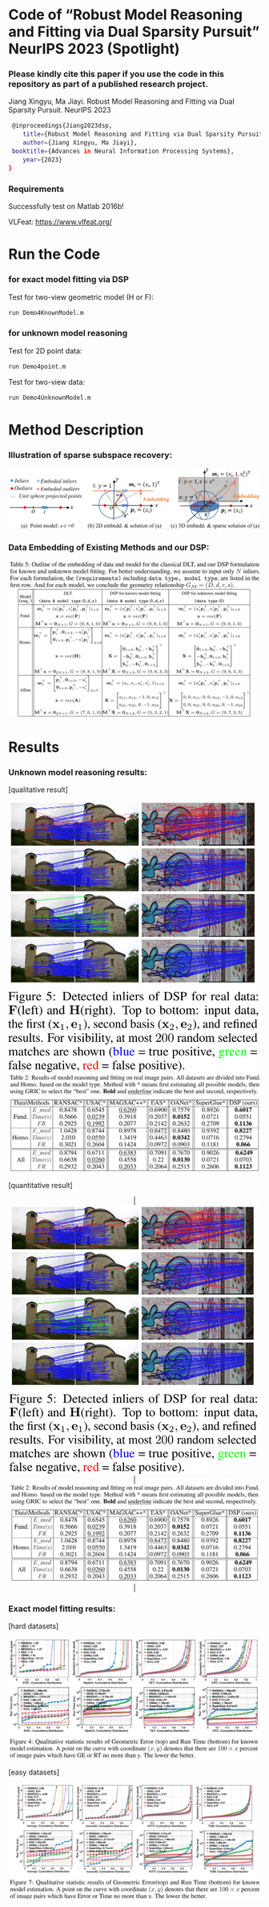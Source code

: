 #  Code of “Robust Model Reasoning and Fitting via Dual Sparsity Pursuit” NeurIPS 2023 (Spotlight)

### Please kindly cite this paper if you use the code in this repository as part of a published research project.

 Jiang Xingyu, Ma Jiayi. Robust Model Reasoning and Fitting via Dual Sparsity Pursuit. NeurIPS 2023 
```bash
 @inproceedings{Jiang2023dsp,
	title={Robust Model Reasoning and Fitting via Dual Sparsity Pursuit},
	author={Jiang Xingyu, Ma Jiayi},
 booktitle={Advances in Neural Information Processing Systems},
	year={2023}
}
```

### Requirements
Successfully test on Matlab 2016b! 

VLFeat: https://www.vlfeat.org/

# Run the Code

### for exact model fitting via DSP
Test for two-view geometric model (H or F):
```bash
run Demo4KnownModel.m
```

### for unknown model reasoning
Test for 2D point data:
```bash
run Demo4point.m
```
Test for two-view data:
```bash
run Demo4UnknownModel.m
```

# Method Description
### Illustration of sparse subspace recovery:

![image](https://github.com/StaRainJ/DSP/blob/main/fig/Fig1.png)

### Data Embedding of Existing Methods and our DSP:

![image](https://github.com/StaRainJ/DSP/blob/main/fig/TabDataEmbedding.png)

# Results
### Unknown model reasoning results:
[qualitative result]

![image](https://github.com/StaRainJ/DSP/blob/main/fig/FigMatchResults.png)![image](https://github.com/StaRainJ/DSP/blob/main/fig/TabModelReasoning.png)

[quantitative result]


 <center class="half">
     |<img src="https://github.com/StaRainJ/DSP/blob/main/fig/FigMatchResults.png" width="500"/>|<img src="https://github.com/StaRainJ/DSP/blob/main/fig/TabModelReasoning.png" width="500"/>|
 </center>

### Exact model fitting results:
[hard datasets]

![image](https://github.com/StaRainJ/DSP/blob/main/fig/FigDatasets1.png)

[easy datasets]

![image](https://github.com/StaRainJ/DSP/blob/main/fig/FigDatasets2.png)
